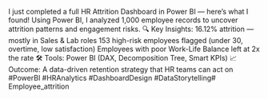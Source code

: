 I just completed a full HR Attrition Dashboard in Power BI — here’s what I found!
Using Power BI, I analyzed 1,000 employee records to uncover attrition patterns and engagement risks.
🔍 Key Insights:
16.12% attrition — mostly in Sales & Lab roles
153 high-risk employees flagged (under 30, overtime, low satisfaction)
Employees with poor Work-Life Balance left at 2x the rate
🛠 Tools: Power BI (DAX, Decomposition Tree, Smart KPIs)
📈 Outcome: A data-driven retention strategy that HR teams can act on
#PowerBI #HRAnalytics #DashboardDesign #DataStorytelling# Employee_attrition
